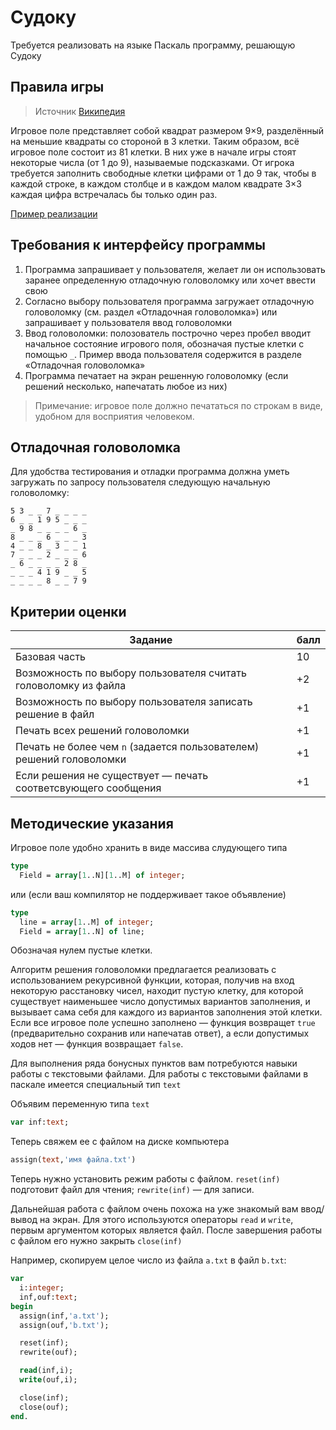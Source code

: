 Судоку
=========
Требуется реализовать на языке Паскаль программу, решающую Судоку

Правила игры
----------------
> Источник [Википедия](https://ru.wikipedia.org/wiki/%D0%A1%D1%83%D0%B4%D0%BE%D0%BA%D1%83)

Игровое поле представляет собой квадрат размером 9×9, разделённый на меньшие квадраты со стороной в 3 клетки. Таким образом, всё игровое поле состоит из 81 клетки. В них уже в начале игры стоят некоторые числа (от 1 до 9), называемые подсказками. От игрока требуется заполнить свободные клетки цифрами от 1 до 9 так, чтобы в каждой строке, в каждом столбце и в каждом малом квадрате 3×3 каждая цифра встречалась бы только один раз.

[Пример реализации](http://sudoku.org.ua/rus/)

Требования к интерфейсу программы
-----------------------------------

1.  Программа запрашивает у пользователя, желает ли он использовать заранее определенную отладочную головоломку или хочет ввести свою
1. Согласно выбору пользователя программа загружает отладочную головоломку (см. раздел «Отладочная головоломка») или запрашивает у пользователя ввод головоломки
1. Ввод головоломки: полозователь построчно через пробел вводит начальное состояние игрового поля, обозначая пустые клетки с помощью `_`. Пример ввода пользователя содержится в разделе «Отладочная головоломка»
1. Программа печатает на экран решенную головоломку (если решений несколько, напечатать любое из них)

>Примечание:
>игровое поле должно печататься по строкам в виде, удобном для восприятия человеком.


Отладочная головоломка
-----------------------
Для удобства тестирования и отладки программа должна уметь загружать по запросу пользователя следующую начальную головоломку:

```
5 3 _ _ 7 _ _ _ _
6 _ _ 1 9 5 _ _ _
_ 9 8 _ _ _ _ 6 _
8 _ _ _ 6 _ _ _ 3
4 _ _ 8 _ 3 _ _ 1
7 _ _ _ 2 _ _ _ 6
_ 6 _ _ _ _ 2 8 _
_ _ _ 4 1 9 _ _ 5
_ _ _ _ 8 _ _ 7 9
```


Критерии оценки
-------------
|Задание                                         | балл |
|------------------------------------------------|------|
|Базовая часть                                   |   10 |
|Возможность по выбору пользователя считать головоломку из файла        |   +2 |
|Возможность по выбору пользователя записать решение в файл             |   +1 |
|Печать всех решений головоломки                 |  +1  |
|Печать не более чем `n` (задается пользователем) решений головоломки | +1 |
|Если решения не существует — печать соответсвующего сообщения| +1 |


Методические указания
------------

Игровое поле удобно хранить в виде массива слудующего типа
```Pascal
type
  Field = array[1..N][1..M] of integer;
```
или (если ваш компилятор не поддерживает такое объявление)
```Pascal
type
  line = array[1..M] of integer;
  Field = array[1..N] of line;
```

Обозначая нулем пустые клетки.

Алгоритм решения головоломки предлагается реализовать с использованием рекурсивной функции, которая, получив на вход некоторую расстановку чисел, находит пустую клетку, для которой существует наименьшее число допустимых вариантов заполнения, и вызывает сама себя для каждого из вариантов заполнения этой клетки. Если все игровое поле успешно заполнено — функция возвращет  `true` (предварительно сохранив или напечатав ответ), а если допустимых ходов нет — функция возвращает `false`.

Для выполнения ряда бонусных пунктов вам потребуются навыки работы с текстовыми файлами.
Для работы с текстовыми файлами в паскале имеется специальный тип `text`

Объявим переменную типа `text`
```Pascal
var inf:text;
```
Теперь свяжем ее с файлом на диске компьютера
```Pascal
assign(text,'имя файла.txt')
```
Теперь нужно установить режим работы с файлом. `reset(inf)` подготовит файл для чтения; `rewrite(inf)` — для записи.

Дальнейшая работа с файлом очень похожа на уже знакомый вам ввод/вывод на экран. Для этого используются операторы `read` и `write`, первым аргументом которых является файл.
После завершения работы с файлом его нужно закрыть `close(inf)`

Например, скопируем целое число из файла `a.txt` в файл `b.txt`:
```Pascal
var
  i:integer;
  inf,ouf:text;
begin
  assign(inf,'a.txt');
  assign(ouf,'b.txt');

  reset(inf);
  rewrite(ouf);

  read(inf,i);
  write(ouf,i);

  close(inf);
  close(ouf);
end.
```
